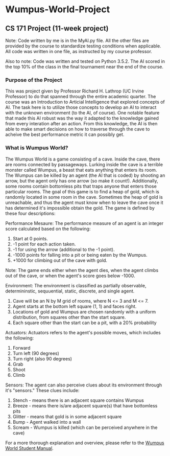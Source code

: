 # Wumpus-World-Project
## CS 171 Project (11-week project)

Note: Code written by me is in the MyAI.py file. All the other files are provided by the course to standardize testing conditions when applicable. All code was written in one file, as instructed by my course professor.

Also to note: Code was written and tested on Python 3.5.2. The AI scored in the top 10% of the class in the final tournament near the end of the course. 

### Purpose of the Project
This was project given by Professor Richard H. Lathrop (UC Irvine Professor) to do that spanned through the entire academic quarter. The course was an Introduction to Articial Intelligence that explored concepts of AI. The task here is to utilize those concepts to develop an AI to interact with the unknown environment (to the AI, of course). One notable feature that made this AI robust was the way it adapted to the knowledge gained from every interation after an action. From this knowledge, the AI is then able to make smart decisions on how to traverse through the cave to acheive the best performance metric it can possibly get. 

### What is Wumpus World?
The Wumpus World is a game consisting of a cave. Inside the cave, there are rooms connected by passageways. Lurking inside the cave is a terrible monster called Wumpus, a beast that eats anything that enters its room. The Wumpus can be killed by an agent (the AI that is coded) by shooting an arrow, but the agent only has one arrow (so make it count!). Additionally, some rooms contain bottomless pits that traps anyone that enters those particular rooms. The goal of this game is to find a heap of gold, which is randomly located in some room in the cave. Sometimes the heap of gold is unreachable, and thus the agent must know when to leave the cave once it has determined it's impossible obtain the gold. The game is defined by these four descriptions:

Performance Mesaure:
  The performance measure of an agent is an integer score calculated based on the following:
  1. Start at 0 points.
  2. -1 point for each action taken. 
  3. -1 for using the arrow (additional to the -1 point).
  4. -1000 points for falling into a pit or being eaten by the Wumpus.
  5. +1000 for climbing out of the cave with gold.
  
  Note: The game ends either when the agent dies, when the agent climbs out of the cave, or when the agent's score goes below -1000.
  
Environment:
  The environment is classified as partially observable, determininstic, sequuential, static, discrete, and single agent.
  1. Cave will be an N by M grid of rooms, where N <= 3 and M <= 7.
  2. Agent starts at the bottom left square (1, 1) and faces right.
  3. Locations of gold and Wumpus are chosen randomly with a uniform distribution, from squares other than the start square.
  4. Each square other than the start can be a pit, with a 20% probability

Actuators:
  Actuators refers to the agent's possible moves, which includes the following:
  1. Forward
  2. Turn left (90 degrees)
  3. Turn right (also 90 degrees)
  4. Grab
  5. Shoot
  6. Climb
  
Sensors:
  The agent can also perceive clues about its environment through it's "sensors."
  These clues include:
  1) Stench - means there is an adjacent square contains Wumpus
  2) Breeze - means there is/are adjacent square(s) that have bottomless pits
  3) Glitter - means that gold is in some adjacent square
  4) Bump - Agent walked into a wall
  5) Scream - Wumpus is killed (which can be perceived anywhere in the cave)
 
For a more thorough explanation and overview, please refer to the <a href="#" target="_blank">Wumpus World Student Manual</a>.
